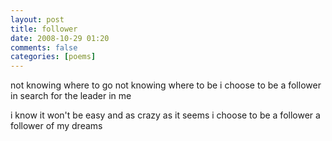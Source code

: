 ```yaml
---
layout: post
title: follower
date: 2008-10-29 01:20
comments: false
categories: [poems]
---
```


not knowing where to go
not knowing where to be
i choose to be a follower
in search for the leader in me

i know it won't be easy
and as crazy as it seems
i choose to be a follower
a follower of my dreams
